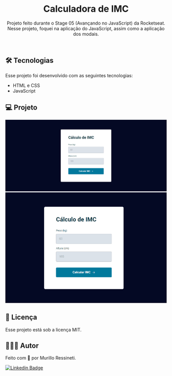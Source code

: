 <h1 align="center">Calculadora de IMC</h1>

<p align="center">
Projeto feito durante o Stage 05 (Avançando no JavaScript) da Rocketseat.<br/>
Nesse projeto, foquei na aplicação do JavaScript, assim como a aplicação dos modais.
</p>

<br>

## 🛠 Tecnologias

Esse projeto foi desenvolvido com as seguintes tecnologias:

- HTML e CSS
- JavaScript

## 💻 Projeto

<img src="assets/screenshot.png"/>
<img src="assets/animação.gif"/>

## 📝 Licença

Esse projeto está sob a licença MIT.

## 🙋🏻‍♂️ Autor

Feito com 💙 por Murillo Ressineti.

[![Linkedin Badge](https://img.shields.io/badge/-Murillo-blue?style=flat-square&logo=Linkedin&logoColor=white&link=https://www.linkedin.com/in/murilloressineti/)](https://www.linkedin.com/in/murilloressineti/)